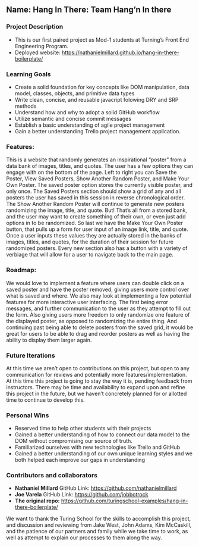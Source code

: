 ## Name: Hang In There: Team Hang’n In there

### Project Description
  * This is our first paired project as Mod-1 students at Turning’s Front End Engineering Program. 
  * Deployed website: https://nathanielmillard.github.io/hang-in-there-boilerplate/

### Learning Goals
  * Create a solid foundation for key concepts like DOM manipulation, data model, classes, objects, and primitive data types
  * Write clean, concise, and reusable javacript folowing DRY and SRP methods
  * Understand how and why to adopt a solid GitHub workflow
  * Utilize semantic and concise commit messages
  * Establish a basic understanding of agile project management
  * Gain a better understanding Trello project management application. 

### Features: 
This is a website that randomly generates an inspirational “poster” from a data bank of images, titles, and quotes. The user has a few options they can engage with on the bottom of the page. Left to right you can Save the Poster, View Saved Posters, Show Another Random Poster, and Make Your Own Poster. The saved poster option stores the currently visible poster, and only once. The Saved Posters section should show a grid of any and all posters the user has saved in this session in reverse chronological order. The Show Another Random Poster will continue to generate new posters randomizing the image, title, and quote. But! That’s all from a stored bank, and the user may want to create something of their own, or even just add options in to be randomized. So last we have the Make Your Own Poster button, that pulls up a form for user input of an image link, title, and quote. Once a user inputs these values they are actually stored in the banks of images, titles, and quotes, for the duration of their session for future randomized posters. Every new section also has a button with a variety of verbiage that will allow for a user to navigate back to the main page.  

### Roadmap:  
We would love to implement a feature where users can double click on a saved poster and have the poster removed, giving users more control over what is saved and where.
We also may look at implementing a few potential features for more interactive user interfacing. The first being error messages, and further communication to the user as they attempt to fill out the form. Also giving users more freedom to only randomize one feature of the displayed poster, as opposed to randomizing the entire thing. And continuing past being able to delete posters from the saved grid, it would be great for users to be able to drag and reorder posters as well as having the ability to display them larger again.

### Future Iterations  
At this time we aren’t open to contributions on this project, but open to any communication for reviews and potentially more features/implementation. At this time this project is going to stay the way it is, pending feedback from instructors. There may be time and availability to expand upon and refine this project in the future, but we haven’t concretely planned for or allotted time to continue to develop this. 

### Personal Wins
  * Reserved time to help other students with their projects
  * Gained a better understanding of how to connect our data model to the DOM without compromising our source of truth.  
  * Familiarized ourselves with new technologies like Trello and GitHub
  * Gained a better understanding of our own unique learning styles and we both helped each improve our gaps in understanding

### Contributors and collaborators
* **Nathaniel Millard** GitHub Link: https://github.com/nathanielmillard
* **Joe Varela** GitHub Link: https://github.com/jobbotrock
* **The original repo:** https://github.com/turingschool-examples/hang-in-there-boilerplate/

We want to thank the Turing School for the skills to accomplish this project, and discussion and reviewing from Jake West, John Adams, Kim McCaskill, and the patience of our partners and family while we take time to work, as well as attempt to explain our processes to them along the way. 

